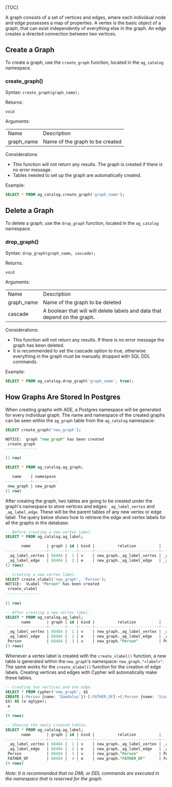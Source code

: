[TOC]

A graph consists of a set of vertices and edges, where each individual node and edge possesses a map of properties. A vertex is the basic object of a graph, that can exist independently of everything else in the graph. An edge creates a directed connection between two vertices.


## Create a Graph

To create a graph, use the `create_graph` function, located in the `ag_catalog` namespace.


### create_graph()

Syntax: `create_graph(graph_name);`

Returns:

```
void
```

Arguments:


<table>
  <tr>
   <td>Name
   </td>
   <td>Description
   </td>
  </tr>
  <tr>
   <td>graph_name
   </td>
   <td>Name of the graph to be created
   </td>
  </tr>
</table>


Considerations



* This function will not return any results. The graph is created if there is no error message.
* Tables needed to set up the graph are automatically created.

Example:

```sql
SELECT * FROM ag_catalog.create_graph('graph_name');
```

## Delete a Graph

To delete a graph, use the `drop_graph` function, located in the `ag_catalog` namespace.


### drop_graph()

Syntax: `drop_graph(graph_name, cascade);`

Returns:

```
void
```

Arguments:


<table>
  <tr>
   <td>Name
   </td>
   <td>Description
   </td>
  </tr>
  <tr>
   <td>graph_name
   </td>
   <td>Name of the graph to be deleted
   </td>
  </tr>
  <tr>
   <td>cascade
   </td>
   <td>A boolean that will will delete labels and data that depend on the graph.
   </td>
  </tr>
</table>


Considerations:



* This function will not return any results. If there is no error message the graph has been deleted.
* It is recommended to set the cascade option to true, otherwise everything in the graph must be manually dropped with SQL DDL commands.

Example:

```sql
SELECT * FROM ag_catalog.drop_graph('graph_name', true);
```

## How Graphs Are Stored In Postgres

When creating graphs with AGE, a Postgres namespace will be generated for every individual graph. 
The name and namespace of the created graphs can be seen within the `ag_graph` table from the `ag_catalog` namespace:
```sql
SELECT create_graph('new_graph');

NOTICE:  graph "new_graph" has been created
 create_graph 
--------------

(1 row)

SELECT * FROM ag_catalog.ag_graph;

   name    | namespace 
-----------+-----------
 new_graph | new_graph
(1 row)
```

After creating the graph, two tables are going to be created under the graph's namespace to store vertices and edges: `_ag_label_vertex` and `_ag_label_edge`.
These will be the parent tables of any new vertex or edge label. The query below shows how to retrieve the edge and vertex labels for all the graphs in the database.

```sql
-- Before creating a new vertex label.
SELECT * FROM ag_catalog.ag_label;

       name       | graph | id | kind |          relation          |        seq_name         
------------------+-------+----+------+----------------------------+-------------------------
 _ag_label_vertex | 68484 |  1 | v    | new_graph._ag_label_vertex | _ag_label_vertex_id_seq
 _ag_label_edge   | 68484 |  2 | e    | new_graph._ag_label_edge   | _ag_label_edge_id_seq
(2 rows)

-- Creating a new vertex label.
SELECT create_vlabel('new_graph', 'Person');
NOTICE:  VLabel "Person" has been created
 create_vlabel 
---------------
 
(1 row)

-- After creating a new vertex label.
SELECT * FROM ag_catalog.ag_label;
       name       | graph | id | kind |          relation          |        seq_name         
------------------+-------+----+------+----------------------------+-------------------------
 _ag_label_vertex | 68484 |  1 | v    | new_graph._ag_label_vertex | _ag_label_vertex_id_seq
 _ag_label_edge   | 68484 |  2 | e    | new_graph._ag_label_edge   | _ag_label_edge_id_seq
 Person           | 68484 |  3 | v    | new_graph."Person"         | Person_id_seq
(3 rows)

```

Whenever a vertex label is created with the `create_vlabel()` function, a new table is generated within the `new_graph`'s namespace: `new_graph."<label>"`.
The same works for the `create_elabel()` function for the creation of edge labels. Creating vertices and edges with Cypher will automatically make these tables.

```sql
-- Creating two vertices and one edge.
SELECT * FROM cypher('new_graph', $$
CREATE (:Person {name: 'Daedalus'})-[:FATHER_OF]->(:Person {name: 'Icarus'})
$$) AS (a agtype);
 a 
---
(0 rows)

-- Showing the newly created tables.
SELECT * FROM ag_catalog.ag_label;
       name       | graph | id | kind |          relation          |        seq_name         
------------------+-------+----+------+----------------------------+-------------------------
 _ag_label_vertex | 68484 |  1 | v    | new_graph._ag_label_vertex | _ag_label_vertex_id_seq
 _ag_label_edge   | 68484 |  2 | e    | new_graph._ag_label_edge   | _ag_label_edge_id_seq
 Person           | 68484 |  3 | v    | new_graph."Person"         | Person_id_seq
 FATHER_OF        | 68484 |  4 | e    | new_graph."FATHER_OF"      | FATHER_OF_id_seq
(4 rows)
```

_Note: It is recommended that no DML or DDL commands are executed in the namespace that is reserved for the graph._ 
<!-- Needs clarification. Since search path is set as ag_catalog first in the searh path, all DML and DDL will happen in the ag_catalog namespace. Also should we say schema rather than namespace? 
-->

